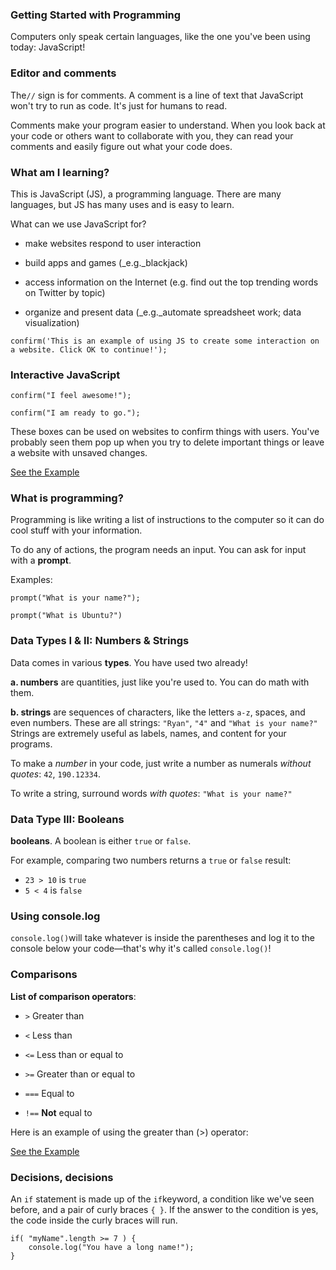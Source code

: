 ### Getting Started with Programming

Computers only speak certain languages, like the one you've been using today: JavaScript!

### Editor and comments

The`//` sign is for comments. A comment is a line of text that JavaScript won't try to run as code. It's just for humans to read.

Comments make your program easier to understand. When you look back at your code or others want to collaborate with you, they can read your comments and easily figure out what your code does.

### What am I learning?

This is JavaScript \(JS\), a programming language. There are many languages, but JS has many uses and is easy to learn.

What can we use JavaScript for?

* make websites respond to user interaction

* build apps and games \(\_e.g.\_blackjack\)

* access information on the Internet \(e.g. find out the top trending words on Twitter by topic\)

* organize and present data \(\_e.g.\_automate spreadsheet work; data visualization\)


`confirm('This is an example of using JS to create some interaction on a website. Click OK to continue!');`

### Interactive JavaScript

`confirm("I feel awesome!");`

`confirm("I am ready to go.");`

These boxes can be used on websites to confirm things with users. You've probably seen them pop up when you try to delete important things or leave a website with unsaved changes.

[See the Example](https://denishromenko.gitbooks.io/codeacademy_doc/content/js/get_started/ex1.html)

### **What is programming?**

Programming is like writing a list of instructions to the computer so it can do cool stuff with your information.

To do any of actions, the program needs an input. You can ask for input with a **prompt**.

Examples:

`prompt("What is your name?");`

`prompt("What is Ubuntu?")`

### **Data Types I & II: Numbers & Strings**

Data comes in various **types**. You have used two already!

**a. numbers** are quantities, just like you're used to. You can do math with them.

**b. strings** are sequences of characters, like the letters `a-z`, spaces, and even numbers. These are all strings: `"Ryan"`, `"4"` and `"What is your name?"` Strings are extremely useful as labels, names, and content for your programs.

To make a _number_ in your code, just write a number as numerals _without quotes_: `42`, `190.12334`.

To write a string, surround words _with quotes_: `"What is your name?"`

### **Data Type III: Booleans**

**booleans**. A boolean is either `true` or `false`.

For example, comparing two numbers returns a `true` or `false` result:

* `23 > 10` is `true`
* `5 < 4` is `false`

### **Using console.log**

`console.log()`will take whatever is inside the parentheses and log it to the console below your code—that's why it's called `console.log()`!

### **Comparisons**

**List of comparison operators**:

* `>` Greater than

* `<` Less than

* `<=` Less than or equal to

* `>=` Greater than or equal to

* `===` Equal to

* `!==` **Not** equal to


Here is an example of using the greater than \(&gt;\) operator:

[See the Example](https://denishromenko.gitbooks.io/codeacademy_doc/content/js/get_started/ex2.html)

### **Decisions, decisions**

An `if` statement is made up of the `if`keyword, a condition like we've seen before, and a pair of curly braces `{ }`. If the answer to the condition is yes, the code inside the curly braces will run.

```
if( "myName".length >= 7 ) {
    console.log("You have a long name!");
}
```



